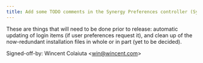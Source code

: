 ```yaml
---
title: Add some TODO comments in the Synergy Preferences controller (Synergy, 8e17063)
---
```


These are things that will need to be done prior to release: automatic updating of login items (if user preferences request it), and clean up of the now-redundant installation files in whole or in part (yet to be decided).

Signed-off-by: Wincent Colaiuta &lt;win@wincent.com&gt;
